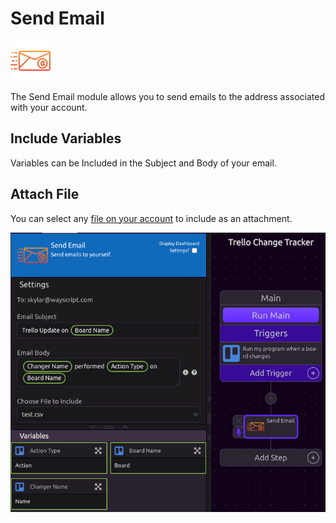 # Send Email

![Send yourself an email.](../../.gitbook/assets/email%20%283%29.png)

The Send Email module allows you to send emails to the address associated with your account.

## Include Variables

Variables can be Included in the Subject and Body of your email.

## Attach File

You can select any [file on your account](../../account-management/managing-your-files.md) to include as an attachment.

![](../../.gitbook/assets/screen-shot-2019-07-17-at-3.06.34-pm.png)

